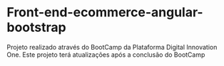 # Front-end-ecommerce-angular-bootstrap
Projeto realizado através do BootCamp da Plataforma Digital Innovation One. Este projeto terá atualizações após a conclusão do BootCamp

